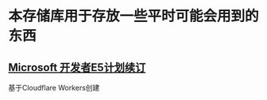 # 本存储库用于存放一些平时可能会用到的东西

## [Microsoft 开发者E5计划续订](https://github.com/crismens/crismens/blob/4dd9a3abb8974e603a77cb6671c246bc3dfeb1eb/E5%E7%BB%AD%E8%AE%A2/README_zh.md)
基于Cloudflare Workers创建
